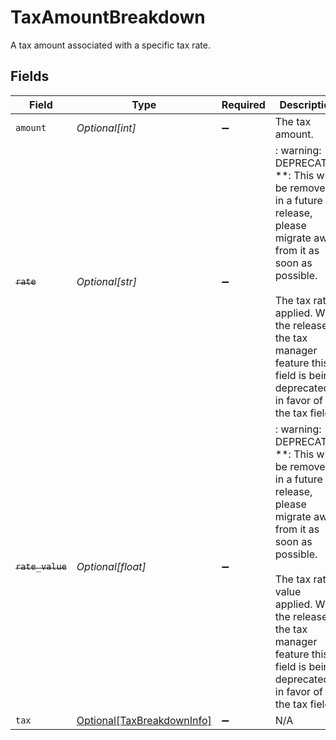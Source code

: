 # TaxAmountBreakdown

A tax amount associated with a specific tax rate.


## Fields

| Field                                                                                                                                                                                                                                                      | Type                                                                                                                                                                                                                                                       | Required                                                                                                                                                                                                                                                   | Description                                                                                                                                                                                                                                                |
| ---------------------------------------------------------------------------------------------------------------------------------------------------------------------------------------------------------------------------------------------------------- | ---------------------------------------------------------------------------------------------------------------------------------------------------------------------------------------------------------------------------------------------------------- | ---------------------------------------------------------------------------------------------------------------------------------------------------------------------------------------------------------------------------------------------------------- | ---------------------------------------------------------------------------------------------------------------------------------------------------------------------------------------------------------------------------------------------------------- |
| `amount`                                                                                                                                                                                                                                                   | *Optional[int]*                                                                                                                                                                                                                                            | :heavy_minus_sign:                                                                                                                                                                                                                                         | The tax amount.                                                                                                                                                                                                                                            |
| ~~`rate`~~                                                                                                                                                                                                                                                 | *Optional[str]*                                                                                                                                                                                                                                            | :heavy_minus_sign:                                                                                                                                                                                                                                         | : warning: ** DEPRECATED **: This will be removed in a future release, please migrate away from it as soon as possible.<br/><br/>The tax rate applied. With the release of the tax manager feature this field is being deprecated in favor of the tax field. |
| ~~`rate_value`~~                                                                                                                                                                                                                                           | *Optional[float]*                                                                                                                                                                                                                                          | :heavy_minus_sign:                                                                                                                                                                                                                                         | : warning: ** DEPRECATED **: This will be removed in a future release, please migrate away from it as soon as possible.<br/><br/>The tax rate value applied. With the release of the tax manager feature this field is being deprecated in favor of the tax field. |
| `tax`                                                                                                                                                                                                                                                      | [Optional[TaxBreakdownInfo]](../../models/shared/taxbreakdowninfo.md)                                                                                                                                                                                      | :heavy_minus_sign:                                                                                                                                                                                                                                         | N/A                                                                                                                                                                                                                                                        |